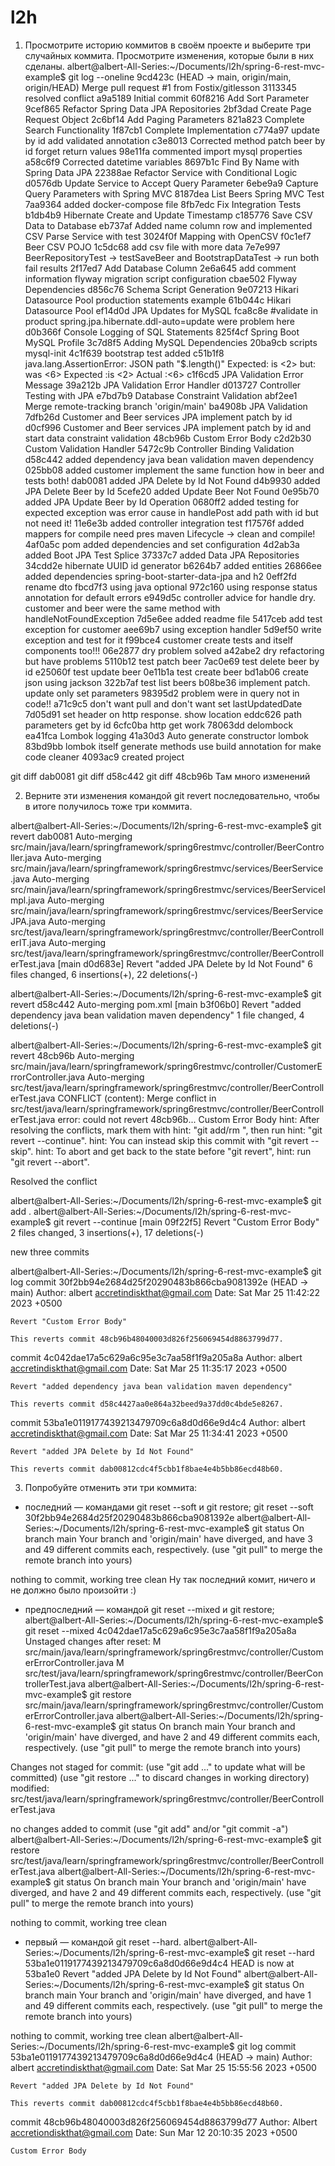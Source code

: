# l2h
1. Просмотрите историю коммитов в своём проекте и выберите три случайных коммита. Просмотрите изменения, которые были в них сделаны.
albert@albert-All-Series:~/Documents/l2h/spring-6-rest-mvc-example$ git log --oneline
9cd423c (HEAD -> main, origin/main, origin/HEAD) Merge pull request #1 from Fostix/gitlesson
3113345 resolved conflict
a9a5189 Initial commit
60f8216 Add Sort Parameter
9cef865 Refactor Spring Data JPA Repositories
2bf3dad Create Page Request Object
2c6bf14 Add Paging Parameters
821a823 Complete Search Functionality
1f87cb1 Complete Implementation
c774a97 update by id add validated annotation
c3e8013 Corrected method patch beer by id forget return values
98e11fa commented import mysql properties
a58c6f9 Corrected datetime variables
8697b1c Find By Name with Spring Data JPA
22388ae Refactor Service with Conditional Logic
d0576db Update Service to Accept Query Parameter
6ebe9a9 Capture Query Parameters with Spring MVC
8187dea List Beers Spring MVC Test
7aa9364 added docker-compose file
8fb7edc Fix Integration Tests
b1db4b9 Hibernate Create and Update Timestamp
c185776 Save CSV Data to Database
eb737af Added name column row and implemented CSV Parse Service with test
3024f0f Mapping with OpenCSV
f0c1ef7 Beer CSV POJO
1c5dc68 add csv file with more data
7e7e997 BeerRepositoryTest -> testSaveBeer and BootstrapDataTest -> run both fail results
2f17ed7 Add Database Column
2e6a645 add comment information flyway migration script configuration
cbae502 Flyway Dependencies
d856c76 Schema Script Generation
9e07213 Hikari Datasource Pool production statements example
61b044c Hikari Datasource Pool
ef14d0d JPA Updates for MySQL
fca8c8e #validate in product spring.jpa.hibernate.ddl-auto=update were problem here
d0b366f Console Logging of SQL Statements
825f4cf Spring Boot MySQL Profile
3c7d8f5 Adding MySQL Dependencies
20ba9cb scripts mysql-init
4c1f639 bootstrap test added
c51b1f8 java.lang.AssertionError: JSON path "$.length()" Expected: is <2>      but: was <6> Expected :is <2> Actual   :<6>
c1f6cd5 JPA Validation Error Message
39a212b JPA Validation Error Handler
d013727 Controller Testing with JPA
e7bd7b9 Database Constraint Validation
abf2ee1 Merge remote-tracking branch 'origin/main'
ba4908b JPA Validation
7dfb26d Customer and Beer services JPA implement patch by id
d0cf996 Customer and Beer services JPA implement patch by id and start data constraint validation
48cb96b Custom Error Body
c2d2b30 Custom Validation Handler
5472c9b Controller Binding Validation
d58c442 added dependency java bean validation maven dependency
025bb08 added customer implement the same function how in beer and tests both!
dab0081 added JPA Delete by Id Not Found
d4b9930 added JPA Delete Beer by Id
5cefe20 added Update Beer Not Found
0e95b70 added JPA Update Beer by Id Operation
0680ff2 added testing for expected exception was error cause in handlePost add path with id but not need it!
11e6e3b added controller integration test
f17576f added mappers for compile need pres maven Lifecycle -> clean and compile!
4af0a5c pom added dependencies and set configuration
4d2ab3a added Boot JPA Test Splice
37337c7 added Data JPA Repositories
34cdd2e hibernate UUID id generator
b6264b7 added entities
26866ee added dependencies spring-boot-starter-data-jpa and h2
0eff2fd rename dto
fbcd7f3 using java optional
972c160 using response status annotation for default errors
e949d5c controller advice for handle dry. customer and beer were the same method with handleNotFoundException
7d5e6ee added readme file
5417ceb add test exception for customer
aee69b7 using exception handler
5d9ef50 write exception and test for it
f99bce4 customer create tests and itself components too!!!
06e2877 dry problem solved
a42abe2 dry refactoring but have problems
5110b12 test patch beer
7ac0e69 test delete beer by id
e25060f test update beer
0e11b1a test create beer
bd1ab06 create json using jackson
322b7af test list beers
b08be36 implement patch. update only set parameters
98395d2 problem were in query not in code!!
a71c9c5 don't want pull and don't want set lastUpdatedDate
7d05d91 set header on http response. show location
eddc626 path parameters get by id
6cfc0ba http get work
78063dd delombock
ea41fca Lombok logging
41a30d3 Auto generate constructor lombok
83bd9bb lombok itself generate methods use build annotation for make code cleaner
4093ac9 created project


git diff dab0081
git diff d58c442
git diff 48cb96b
Там много изменений

2. Верните эти изменения командой git revert последовательно, чтобы в итоге получилось тоже три коммита.

albert@albert-All-Series:~/Documents/l2h/spring-6-rest-mvc-example$ git revert dab0081
Auto-merging src/main/java/learn/springframework/spring6restmvc/controller/BeerController.java
Auto-merging src/main/java/learn/springframework/spring6restmvc/services/BeerService.java
Auto-merging src/main/java/learn/springframework/spring6restmvc/services/BeerServiceImpl.java
Auto-merging src/main/java/learn/springframework/spring6restmvc/services/BeerServiceJPA.java
Auto-merging src/test/java/learn/springframework/spring6restmvc/controller/BeerControllerIT.java
Auto-merging src/test/java/learn/springframework/spring6restmvc/controller/BeerControllerTest.java
[main d0d683e] Revert "added JPA Delete by Id Not Found"
 6 files changed, 6 insertions(+), 22 deletions(-)


albert@albert-All-Series:~/Documents/l2h/spring-6-rest-mvc-example$ git revert d58c442
Auto-merging pom.xml
[main b3f06b0] Revert "added dependency java bean validation maven dependency"
 1 file changed, 4 deletions(-)


albert@albert-All-Series:~/Documents/l2h/spring-6-rest-mvc-example$ git revert 48cb96b
Auto-merging src/main/java/learn/springframework/spring6restmvc/controller/CustomerErrorController.java
Auto-merging src/test/java/learn/springframework/spring6restmvc/controller/BeerControllerTest.java
CONFLICT (content): Merge conflict in src/test/java/learn/springframework/spring6restmvc/controller/BeerControllerTest.java
error: could not revert 48cb96b... Custom Error Body
hint: After resolving the conflicts, mark them with
hint: "git add/rm <pathspec>", then run
hint: "git revert --continue".
hint: You can instead skip this commit with "git revert --skip".
hint: To abort and get back to the state before "git revert",
hint: run "git revert --abort".

Resolved the conflict

albert@albert-All-Series:~/Documents/l2h/spring-6-rest-mvc-example$ git add .
albert@albert-All-Series:~/Documents/l2h/spring-6-rest-mvc-example$ git revert --continue 
[main 09f22f5] Revert "Custom Error Body"
 2 files changed, 3 insertions(+), 17 deletions(-)

new three commits

albert@albert-All-Series:~/Documents/l2h/spring-6-rest-mvc-example$ git log
commit 30f2bb94e2684d25f20290483b866cba9081392e (HEAD -> main)
Author: albert <accretindiskthat@gmail.com>
Date:   Sat Mar 25 11:42:22 2023 +0500

    Revert "Custom Error Body"
    
    This reverts commit 48cb96b48040003d826f256069454d8863799d77.

commit 4c042dae17a5c629a6c95e3c7aa58f1f9a205a8a
Author: albert <accretindiskthat@gmail.com>
Date:   Sat Mar 25 11:35:17 2023 +0500

    Revert "added dependency java bean validation maven dependency"
    
    This reverts commit d58c4427aa0e864a32beed9a37dd0c4bde5e8267.

commit 53ba1e0119177439213479709c6a8d0d66e9d4c4
Author: albert <accretindiskthat@gmail.com>
Date:   Sat Mar 25 11:34:41 2023 +0500

    Revert "added JPA Delete by Id Not Found"
    
    This reverts commit dab00812cdc4f5cbb1f8bae4e4b5bb86ecd48b60.


3. Попробуйте отменить эти три коммита:
* последний — командами git reset --soft и git restore;
git reset --soft 30f2bb94e2684d25f20290483b866cba9081392e
albert@albert-All-Series:~/Documents/l2h/spring-6-rest-mvc-example$ git status
On branch main
Your branch and 'origin/main' have diverged,
and have 3 and 49 different commits each, respectively.
  (use "git pull" to merge the remote branch into yours)

nothing to commit, working tree clean
Ну так последний комит, ничего и не должно было произойти :)

* предпоследний — командой git reset --mixed и git restore;
albert@albert-All-Series:~/Documents/l2h/spring-6-rest-mvc-example$ git reset --mixed 4c042dae17a5c629a6c95e3c7aa58f1f9a205a8a
Unstaged changes after reset:
M	src/main/java/learn/springframework/spring6restmvc/controller/CustomerErrorController.java
M	src/test/java/learn/springframework/spring6restmvc/controller/BeerControllerTest.java
albert@albert-All-Series:~/Documents/l2h/spring-6-rest-mvc-example$ git restore src/main/java/learn/springframework/spring6restmvc/controller/CustomerErrorController.java
albert@albert-All-Series:~/Documents/l2h/spring-6-rest-mvc-example$ git status
On branch main
Your branch and 'origin/main' have diverged,
and have 2 and 49 different commits each, respectively.
  (use "git pull" to merge the remote branch into yours)

Changes not staged for commit:
  (use "git add <file>..." to update what will be committed)
  (use "git restore <file>..." to discard changes in working directory)
	modified:   src/test/java/learn/springframework/spring6restmvc/controller/BeerControllerTest.java

no changes added to commit (use "git add" and/or "git commit -a")
albert@albert-All-Series:~/Documents/l2h/spring-6-rest-mvc-example$ git restore src/test/java/learn/springframework/spring6restmvc/controller/BeerControllerTest.java
albert@albert-All-Series:~/Documents/l2h/spring-6-rest-mvc-example$ git status
On branch main
Your branch and 'origin/main' have diverged,
and have 2 and 49 different commits each, respectively.
  (use "git pull" to merge the remote branch into yours)

nothing to commit, working tree clean

* первый — командой git reset --hard.
albert@albert-All-Series:~/Documents/l2h/spring-6-rest-mvc-example$ git reset --hard 53ba1e0119177439213479709c6a8d0d66e9d4c4
HEAD is now at 53ba1e0 Revert "added JPA Delete by Id Not Found"
albert@albert-All-Series:~/Documents/l2h/spring-6-rest-mvc-example$ git status
On branch main
Your branch and 'origin/main' have diverged,
and have 1 and 49 different commits each, respectively.
  (use "git pull" to merge the remote branch into yours)

nothing to commit, working tree clean
albert@albert-All-Series:~/Documents/l2h/spring-6-rest-mvc-example$ git log
commit 53ba1e0119177439213479709c6a8d0d66e9d4c4 (HEAD -> main)
Author: albert <accretindiskthat@gmail.com>
Date:   Sat Mar 25 15:55:56 2023 +0500

    Revert "added JPA Delete by Id Not Found"
    
    This reverts commit dab00812cdc4f5cbb1f8bae4e4b5bb86ecd48b60.

commit 48cb96b48040003d826f256069454d8863799d77
Author: Albert <accretiondiskthat@gmail.com>
Date:   Sun Mar 12 20:10:35 2023 +0500

    Custom Error Body


